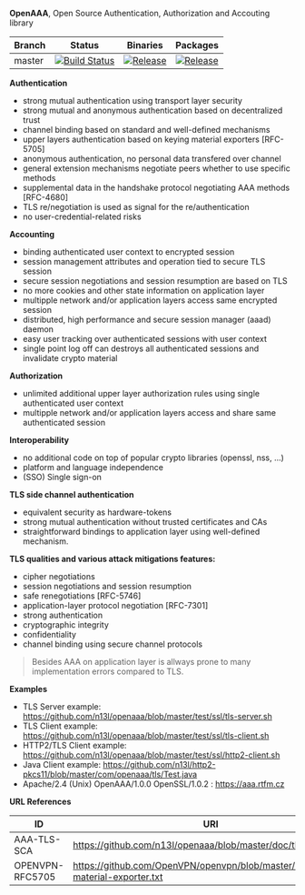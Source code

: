 **OpenAAA**, Open Source Authentication, Authorization and Accouting library

| Branch     | Status             | Binaries                 | Packages       |
|------------|--------------------|--------------------------|----------------|
| master     | [![Build Status](https://travis-ci.org/n13l/openaaa.png?branch=master)](https://travis-ci.org/n13l/openaaa) | [![Release](https://img.shields.io/github/release/n13l/openaaa.svg)](https://github.com/n13l/openaaa/releases/latest) | [![Release](https://img.shields.io/github/release/n13l/openaaa.svg)](https://packagecloud.io/n13l/openaaa) |

**Authentication**
 - strong mutual authentication using transport layer security
 - strong mutual and anonymous authentication based on decentralized trust
 - channel binding based on standard and well-defined mechanisms
 - upper layers authentication based on keying material exporters [RFC-5705]
 - anonymous authentication, no personal data transfered over channel
 - general extension mechanisms negotiate peers whether to use specific methods
 - supplemental data in the handshake protocol negotiating AAA methods [RFC-4680]
 - TLS re/negotiation is used as signal for the re/authentication
 - no user-credential-related risks

**Accounting**
 - binding authenticated user context to encrypted session
 - session management attributes and operation tied to secure TLS session
 - secure session negotiations and session resumption are based on TLS
 - no more cookies and other state information on application layer
 - multipple network and/or application layers access same encrypted session 
 - distributed, high performance and secure session manager (aaad) daemon
 - easy user tracking over authenticated sessions with user context
 - single point log off can destroys all authenticated sessions and invalidate crypto material

**Authorization**
 - unlimited additional upper layer authorization rules using single authenticated user context
 - multipple network and/or application layers access and share same authenticated session

**Interoperability**
 - no additional code on top of popular crypto libraries (openssl, nss, ...)
 - platform and language independence
 - (SSO) Single sign-on

**TLS side channel authentication**
 - equivalent security as hardware-tokens
 - strong mutual authentication without trusted certificates and CAs
 - straightforward bindings to application layer using well-defined mechanism.

**TLS qualities and various attack mitigations features:**
 - cipher negotiations
 - session negotiations and session resumption
 - safe renegotiations [RFC-5746]
 - application-layer protocol negotiation [RFC-7301]
 - strong authentication
 - cryptographic integrity
 - confidentiality
 - channel binding using secure channel protocols

>Besides AAA on application layer is allways prone to many implementation errors compared to TLS.

**Examples** 
 - TLS Server example: https://github.com/n13l/openaaa/blob/master/test/ssl/tls-server.sh
 - TLS Client example: https://github.com/n13l/openaaa/blob/master/test/ssl/tls-client.sh
 - HTTP2/TLS Client example: https://github.com/n13l/openaaa/blob/master/test/ssl/http2-client.sh
 - Java Client example: https://github.com/n13l/http2-pkcs11/blob/master/com/openaaa/tls/Test.java
 - Apache/2.4 (Unix) OpenAAA/1.0.0 OpenSSL/1.0.2 : https://aaa.rtfm.cz

**URL References**

| ID              | URI                                                       |
|-----------------|-----------------------------------------------------------|
| AAA-TLS-SCA     | https://github.com/n13l/openaaa/blob/master/doc/tls-sca   |
| OPENVPN-RFC5705 | https://github.com/OpenVPN/openvpn/blob/master/doc/keying-material-exporter.txt |

